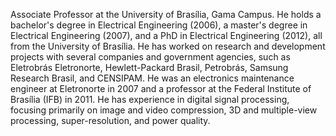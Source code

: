 Associate Professor at the University of Brasília, Gama Campus. He holds a bachelor's degree in Electrical Engineering (2006), a master's degree in Electrical Engineering (2007), and a PhD in Electrical Engineering (2012), all from the University of Brasília. He has worked on research and development projects with several companies and government agencies, such as Eletrobrás Eletronorte, Hewlett-Packard Brasil, Petrobrás, Samsung Research Brasil, and CENSIPAM. He was an electronics maintenance engineer at Eletronorte in 2007 and a professor at the Federal Institute of Brasília (IFB) in 2011. He has experience in digital signal processing, focusing primarily on image and video compression, 3D and multiple-view processing, super-resolution, and power quality.


<!--# _English_

## Personal Description

Associate Professor at the University of Brasília, Gama Campus. He holds a bachelor's degree in Electrical Engineering (2006), a master's degree in Electrical Engineering (2007), and a PhD in Electrical Engineering (2012), all from the University of Brasília. He has worked on research and development projects with several companies and government agencies, such as Eletrobrás Eletronorte, Hewlett-Packard Brasil, Petrobrás, Samsung Research Brasil, and CENSIPAM. He was an electronics maintenance engineer at Eletronorte in 2007 and a professor at the Federal Institute of Brasília (IFB) in 2011. He has experience in digital signal processing, focusing primarily on image and video compression, 3D and multiple-view processing, super-resolution, and power quality.

## Academic/Professional Background

Academic Background:
- Bachelor's Degree in Electrical Engineering: University of Brasília, 2006.
- Master's Degree in Electrical Engineering: University of Brasília, 2007.
- Doctorate in Electrical Engineering: University of Brasília, 2012.

Professional Experience:
- Adjunct Professor at the University of Brasília (UnB), since 2012.
- Professor at the Federal Institute of Brasília (IFB), 2011-2012.
- Electronic Maintenance Engineer at the Northern Brazil Power Plant (ELETRONORTE), 2007-2008.

## Areas of Interest
- Digital Signal Processing
- Image and Video Compression
- 3D and Multiple-View Processing
- Super-Resolution
- Power Quality

## Links:
- https://www.linkedin.com/in/diogo-caetano-garcia/
- http://lattes.cnpq.br/1205245530987470

# _Português_

## Descrição pessoal

Professor associado da Universidade de Brasília, Campus Gama. Possui graduação em Engenharia Elétrica (2006), mestrado em Engenharia Elétrica (2007) e doutorado em Engenharia Elétrica (2012), todos pela Universidade de Brasília. Atuou em projetos de pesquisa e desenvolvimento junto a diversas empresas e órgãos governamentais, tais como a Eletrobrás Eletronorte, Hewlett-Packard Brasil, Petrobrás, Samsung Research Brasil e CENSIPAM. Foi engenheiro de manutenção eletrônica na Eletronorte em 2007, e professor no Instituto Federal de Brasília (IFB) em 2011. Tem experiência em processamento digital de sinais, atuando principalmente em compressão de imagem e video, processamento 3D e de múltiplas vistas, super-resolução e qualidade de energia.

## Formação acadêmica/profissional

Formação acadêmica:
- Graduação em Engenharia Elétrica: Universidade de Brasília, 2006.
- Mestrado em Engenharia Elétrica: Universidade de Brasília, 2007.
- Doutorado em Engenharia Elétrica: Universidade de Brasília, 2012.

Atuação profissional:
- Professor adjunto na Universidade de Brasília (UnB), desde 2012.
- Professor no Instituto Federal de Brasília (IFB), 2011-2012.
- Engenheiro de manutenção eletrônica nas Centrais Elétricas do Norte do Brasil (ELETRONORTE), 2007-2008.

## Áreas de interesse
- Processamento digital de sinais
- Compressão de imagem e video
- Processamento 3D e de múltiplas vistas
- Super-resolução
- Qualidade de energia

## Links:
- https://www.linkedin.com/in/diogo-caetano-garcia/
- http://lattes.cnpq.br/1205245530987470

<!--
**DiogoCaetanoGarcia/DiogoCaetanoGarcia** is a ✨ _special_ ✨ repository because its `README.md` (this file) appears on your GitHub profile.

Here are some ideas to get you started:

- 🔭 I’m currently working on ...
- 🌱 I’m currently learning ...
- 👯 I’m looking to collaborate on ...
- 🤔 I’m looking for help with ...
- 💬 Ask me about ...
- 📫 How to reach me: ...
- 😄 Pronouns: ...
- ⚡ Fun fact: ...
-->
